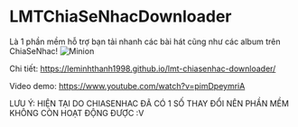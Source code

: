 # LMTChiaSeNhacDownloader
Là 1 phần mềm hỗ trợ bạn tải nhanh các bài hát cũng như các album trên ChiaSeNhac!
![Minion](https://leminhthanh1998.github.io/lmt-chiasenhac-downloader/images/banner.jpg)

Chi tiết: https://leminhthanh1998.github.io/lmt-chiasenhac-downloader/

Video demo: https://www.youtube.com/watch?v=pimDpeymriA

LƯU Ý: HIỆN TẠI DO CHIASENHAC ĐÃ CÓ 1 SỐ THAY ĐỔI NÊN PHẦN MỀM KHÔNG CÒN HOẠT ĐỘNG ĐƯỢC :V
